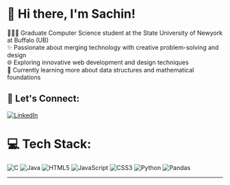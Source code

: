 # 💫 Hi there, I'm Sachin!
👩🏻‍🎓 Graduate Computer Science student at the State University of Newyork at Buffalo (UB)<br>✨ Passionate about merging technology with creative problem-solving and design<br>🌐 Exploring innovative web development and design techniques<br>💭 Currently learning more about data structures and mathematical foundations


## 🔗 Let's Connect:
[![LinkedIn](https://img.shields.io/badge/LinkedIn-%230077B5.svg?logo=linkedin&logoColor=white)]((https://www.linkedin.com/in/sachinkumarkoppula/)) 

# 💻 Tech Stack:
![C](https://img.shields.io/badge/c-%2300599C.svg?style=for-the-badge&logo=c&logoColor=white) ![Java](https://img.shields.io/badge/java-%23ED8B00.svg?style=for-the-badge&logo=openjdk&logoColor=white) ![HTML5](https://img.shields.io/badge/html5-%23E34F26.svg?style=for-the-badge&logo=html5&logoColor=white) ![JavaScript](https://img.shields.io/badge/javascript-%23323330.svg?style=for-the-badge&logo=javascript&logoColor=%23F7DF1E) ![CSS3](https://img.shields.io/badge/css3-%231572B6.svg?style=for-the-badge&logo=css3&logoColor=white) ![Python](https://img.shields.io/badge/python-3670A0?style=for-the-badge&logo=python&logoColor=ffdd54) ![Pandas](https://img.shields.io/badge/pandas-%23150458.svg?style=for-the-badge&logo=pandas&logoColor=white)

---

<!-- Proudly created with GPRM ( https://gprm.itsvg.in ) -->
